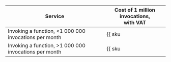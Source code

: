 | Service | Cost of 1 million invocations, <br>with VAT |
| ----- | ----- |
| Invoking a function, <1 000 000 invocations per month | {{ sku|RUB|serverless.functions.invocations.v1|string }} |
| Invoking a function, >1 000 000 invocations per month | {{ sku|RUB|serverless.functions.invocations.v1|pricingRate.1|string }} |

